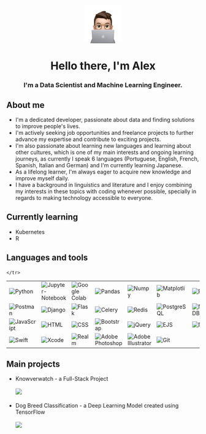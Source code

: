 <p align="center">
    <picture>
        <source media="(prefers-color-scheme: dark)" srcset="https://raw.githubusercontent.com/while-is-alex/while-is-alex/main/MEMOJI.png" width=200>
        <source media="(prefers-color-scheme: light)" srcset="https://raw.githubusercontent.com/while-is-alex/while-is-alex/main/MEMOJI.png" width=200>
        <img alt="Memoji" src="https://raw.githubusercontent.com/while-is-alex/while-is-alex/main/MEMOJI.png" width=100>
    </picture>
</p>

<h1 align="center"> Hello there, I'm Alex </h1>
<h3 align="center"> I'm a Data Scientist and Machine Learning Engineer.</h3>

<h2>About me</h2>
<ul>
    <li>I'm a dedicated developer, passionate about data and finding solutions to improve people's lives.</li>
    <li>I'm actively seeking job opportunities and freelance projects to further advance my expertise and contribute to exciting projects.</li>
    <li>I'm also passionate about learning new languages and learning about other cultures, which is one of my main interests and ongoing learning journeys, as currently I speak 6 languages (Portuguese, English, French, Spanish, Italian and German) and I'm currently learning Japanese.</li>
    <li>As a lifelong learner, I'm always eager to acquire new knowledge and improve myself daily.</li>
    <li>I have a background in linguistics and literature and I enjoy combining my interests in these topics with coding whenever possible, specially in regards to making technology accessible to everyone.</li>
</ul>

<h2>Currently learning</h2>
<ul>
    <li>Kubernetes</li>
    <li>R</li>
</ul>

<h2>Languages and tools</h2>
<table>
    <tr>
        <td>
            <img src="https://img.shields.io/badge/-Python-black?style=flat-square&logo=Python" alt="Python"/>
        </td>
        <td>
            <img src="https://img.shields.io/badge/-Jupyter-black?style=flat-square&logo=jupyter" alt="Jupyter-Notebook"/>
        </td>
        <td>
            <img src="https://img.shields.io/badge/-Google Colab-black?style=flat-square&logo=googlecolab" alt="Google Colab"/>
        </td>
        <td>
            <img src="https://img.shields.io/badge/-Pandas-black?style=flat-square&logo=pandas" alt="Pandas"/>
        </td>
        <td>
            <img src="https://img.shields.io/badge/-Numpy-black?style=flat-square&logo=numpy" alt="Numpy"/>
        </td>
        <td>
            <img src="https://img.shields.io/badge/-Matplotlib-black?style=flat-square&logo=Matplotlib" alt="Matplotlib"/>
        </td>
        <td>
            <img src="https://img.shields.io/badge/-Plotly-black?style=flat-square&logo=plotly" alt="Plotly"/>
        </td>
        <td>
            <img src="https://img.shields.io/badge/-Scikit Learn-black?style=flat-square&logo=scikitlearn" alt="Scikit-Learn"/>
        </td>
        <td>
            <img src="https://img.shields.io/badge/-TensorFlow-black?style=flat-square&logo=tensorflow" alt="TensorFlow"/>
        </td>
        <td>
            <img src="https://img.shields.io/badge/-PyTorch-black?style=flat-square&logo=pytorch" alt="PyTorch"/>
        </td>
    </tr>
    <tr>
        <td>
            <img src="https://img.shields.io/badge/-Postman-black?style=flat-square&logo=postman" alt="Postman"/>
        </td>
        <td>
            <img src="https://img.shields.io/badge/-Django-black?style=flat-square&logo=Django" alt="Django"/>
        </td>
        <td>
            <img src="https://img.shields.io/badge/-Flask-black?style=flat-square&logo=Flask" alt="Flask"/>
        </td>
        <td>
            <img src="https://img.shields.io/badge/-Celery-black?style=flat-square&logo=celery" alt="Celery"/>
        </td>
        <td>
            <img src="https://img.shields.io/badge/-Redis-black?style=flat-square&logo=redis" alt="Redis"/>
        </td>
        <td>
            <img src="https://img.shields.io/badge/-PostgreSQL-black?style=flat-square&logo=PostgreSQL" alt="PostgreSQL"/>
        </td>
        <td>
            <img src="https://img.shields.io/badge/-MongoDB-black?style=flat-square&logo=mongodb" alt="MongoDB"/>
        </td>
        <td>
            <img src="https://img.shields.io/badge/-Selenium-black?style=flat-square&logo=selenium" alt="Selenium"/>
        </td>
        <td>
            <img src="https://img.shields.io/badge/-Docker-black?style=flat-square&logo=docker" alt="Docker"/>
        </td>
        <td>
            <img src="https://img.shields.io/badge/-AWS-black?style=flat-square&logo=amazonaws" alt="AWS"/>
        </td>
    </tr>
    <tr>
        <td>
            <img src="https://img.shields.io/badge/-JavaScript-black?style=flat-square&logo=javascript" alt="JavaScript"/>
        </td>
        <td>
            <img src="https://img.shields.io/badge/-HTML-black?style=flat-square&logo=html5&logoColor=white" alt="HTML"/>
        </td>
        <td>
            <img src="https://img.shields.io/badge/-CSS-black?style=flat-square&logo=css3" alt="CSS"/>
        </td>
        <td>
            <img src="https://img.shields.io/badge/-Bootstrap-black?style=flat-square&logo=bootstrap" alt="Bootstrap"/>
        </td>
        <td>
            <img src="https://img.shields.io/badge/-jQuery-black?style=flat-square&logo=jquery" alt="jQuery"/>
        </td>
        <td>
            <img src="https://img.shields.io/badge/-EJS-black?style=flat-square&logo=ejs" alt="EJS"/>
        </td>
        <td>
            <img src="https://img.shields.io/badge/-Node-black?style=flat-square&logo=nodedotjs" alt="Node"/>
        </td>
        <td>
            <img src="https://img.shields.io/badge/-React-black?style=flat-square&logo=react" alt="React"/>
        </td>
        <td>
            <img src="https://img.shields.io/badge/-Express-black?style=flat-square&logo=express" alt="Express"/>
        </td>
        <td>
            <img src="https://img.shields.io/badge/-Vue-black?style=flat-square&logo=vuedotjs" alt="Vue"/>
        </td>
    </tr>
    <tr>
        <td>
            <img src="https://img.shields.io/badge/-Swift-black?style=flat-square&logo=swift" alt="Swift"/>
        </td>
        <td>
            <img src="https://img.shields.io/badge/-Xcode-black?style=flat-square&logo=xcode" alt="Xcode"/>
        </td>
        <td>
            <img src="https://img.shields.io/badge/-Realm-black?style=flat-square&logo=realm" alt="Realm"/>
        </td>
        <td>
            <img src="https://img.shields.io/badge/-Photoshop-black?style=flat-square&logo=adobephotoshop" alt="Adobe Photoshop"/>
        </td>
        <td>
            <img src="https://img.shields.io/badge/-Illustrator-black?style=flat-square&logo=adobeillustrator" alt="Adobe Illustrator"/>
        </td>
        <td>
            <img src="https://img.shields.io/badge/-Git-black?style=flat-square&logo=git" alt="Git"/>
        </td>
    </tr>
        
    </tr>
</table>

<h2>Main projects</h2>
<ul>
    <li>Knowverwatch - a Full-Stack Project</li><br>
    <img src="https://github-readme-stats.vercel.app/api/pin/?username=while-is-alex&repo=knowverwatch"><br><br>
    <li>Dog Breed Classification - a Deep Learning Model created using TensorFlow</li><br>
    <img src="https://github-readme-stats.vercel.app/api/pin/?username=while-is-alex&repo=dog-breed-classification"><br>
</ul>
